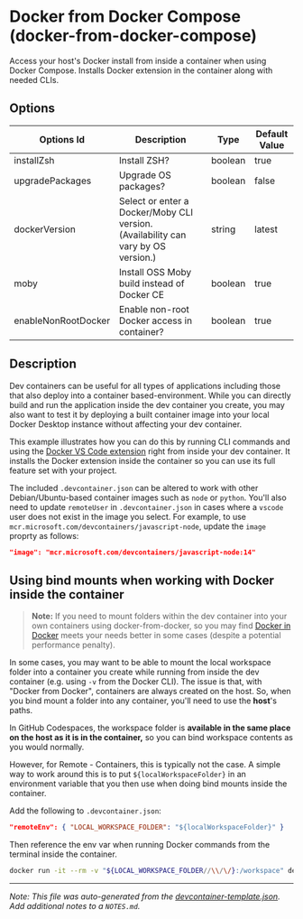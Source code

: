 
# Docker from Docker Compose (docker-from-docker-compose)

Access your host's Docker install from inside a container when using Docker Compose. Installs Docker extension in the container along with needed CLIs.

## Options

| Options Id | Description | Type | Default Value |
|-----|-----|-----|-----|
| installZsh | Install ZSH? | boolean | true |
| upgradePackages | Upgrade OS packages? | boolean | false |
| dockerVersion | Select or enter a Docker/Moby CLI version. (Availability can vary by OS version.) | string | latest |
| moby | Install OSS Moby build instead of Docker CE | boolean | true |
| enableNonRootDocker | Enable non-root Docker access in container? | boolean | true |

## Description

Dev containers can be useful for all types of applications including those that also deploy into a container based-environment. While you can directly build and run the application inside the dev container you create, you may also want to test it by deploying a built container image into your local Docker Desktop instance without affecting your dev container.

This example illustrates how you can do this by running CLI commands and using the [Docker VS Code extension](https://marketplace.visualstudio.com/items?itemName=ms-azuretools.vscode-docker) right from inside your dev container.  It installs the Docker extension inside the container so you can use its full feature set with your project.

The included `.devcontainer.json` can be altered to work with other Debian/Ubuntu-based container images such as `node` or `python`. You'll also need to update `remoteUser` in `.devcontainer.json` in cases where a `vscode` user does not exist in the image you select. For example, to use `mcr.microsoft.com/devcontainers/javascript-node`, update the `image` proprty as follows:

```json
"image": "mcr.microsoft.com/devcontainers/javascript-node:14"
```

## Using bind mounts when working with Docker inside the container

> **Note:** If you need to mount folders within the dev container into your own containers using docker-from-docker, so you may find [Docker in Docker](../docker-in-docker) meets your needs better in some cases (despite a potential performance penalty).

In some cases, you may want to be able to mount the local workspace folder into a container you create while running from inside the dev container (e.g. using `-v` from the Docker CLI). The issue is that, with "Docker from Docker", containers are always created on the host. So, when you bind mount a folder into any container, you'll need to use the **host**'s paths.

In GitHub Codespaces, the workspace folder is **available in the same place on the host as it is in the container,** so you can bind workspace contents as you would normally.

However, for Remote - Containers, this is typically not the case. A simple way to work around this is to put `${localWorkspaceFolder}` in an environment variable that you then use when doing bind mounts inside the container.

Add the following to `.devcontainer.json`:

```json
"remoteEnv": { "LOCAL_WORKSPACE_FOLDER": "${localWorkspaceFolder}" }
```

Then reference the env var when running Docker commands from the terminal inside the container.

```bash
docker run -it --rm -v "${LOCAL_WORKSPACE_FOLDER//\\/\/}:/workspace" debian bash
```


---

_Note: This file was auto-generated from the [devcontainer-template.json](https://github.com/igecloudsdev/my-developer/blob/main/src/docker-from-docker-compose/devcontainer-template.json).  Add additional notes to a `NOTES.md`._
